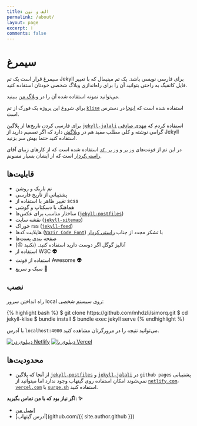 ```yaml
---
title: الف و نون
permalink: /about/
layout: page
excerpt: ا
comments: false
---
```




# سیمرغ

سیمرغ قرار است یک تم Jekyll برای فارسی نویسی باشد. یک تم مینیمال که با تغییر فایل کانفیگ به راحتی بتوانید آن را برای راه‌اندازی وبلاگ شخصی خودتان استفاده کنید.

می‌توانید نمونه استفاده شده آن را در [وبلاگ من](https://zmim.ir) ببینید.

برای شروع این پروژه یک فورک از تم [`klise`](https://klise.now.sh) استفاده شده است که [اینجا](https://github.com/piharpi/jekyll-klise) در دسترس است.

برای فارسی کردن تاریخ‌ها از پلاگین [`jekyll-jalali`](https://github.com/mehdisadeghi/jekyll-jalali) استفاده کردم که [مهدی صادقی](https://github.com/mehdisadeghi/) گرامی نوشته و کلی مطلب مفید هم در [وبلاگش](https://mehdix.ir/) دارد که اگر تصمیم دارید از Jekyll استفاده کنید حتما بهش سر بزنید.


در این تم از فونت‌های [`وزیر`](https://github.com/rastikerdar/vazir-font) و [`وزیر کد`](https://github.com/rastikerdar/vazir-code-font) استفاده شده است که از کارهای زیبای آقای [راستی‌کردار](https://github.com/rastikerdar) است که از ایشان بسیار ممنونم.

## قابلیت‌ها

-  تم تاریک و روشن
-  پشتیبانی از تاریخ فارسی
-  تغییر ظاهر با استفاده از scss
-  هماهنگ با دسکتاپ و گوشی
-  ساختار مناسب برای عکس‌ها ([`jekyll-postfiles`](https://github.com/nhoizey/jekyll-postfiles))
-  نقشه سایت ([`jekyll-sitemap`](https://github.com/jekyll/jekyll-sitemap))
-  خوراک rss ([`jekyll-feed`](https://github.com/jekyll/jekyll-feed))
-  هایلایت کدها ([`Vazir Code Font`](https://github.com/rastikerdar/vazir-code-font)) با تشکر مجدد از جناب [راستی کردار](https://github.com/rastikerdar/) 
-  صفحه بندی پست‌ها
-  آنالیز گوگل اگر دوست دارید استفاده کنید. (نکنید 😠)
-  استفاده از W3C **👽**
-  استفاده از فونت Awesome **👽**
-  سبک و سریع **🚄**


## نصب

راه انداختن سرور local روی سیستم شخصی:

<div class="code-block">
{% highlight bash %}
$ git clone https://github.com/mhdzli/simorq.git
$ cd jekyll-klise
$ bundle install
$ bundle exec jekyll serve
{% endhighlight %}
</div>

با آدرس `localhost:4000` می‌توانید نتیجه را در مرورگرتان مشاهده کنید.

[![دیپلوی در Netlify](https://www.netlify.com/img/deploy/button.svg)](https://app.netlify.com/start/deploy?repository=https://github.com/mhdzli/simorq) [![دیپلوی با Vercel](https://vercel.com/button)](https://vercel.com/import/project?template=https://github.com/mhdzli/simorq)

## محدودیت‌ها

- از آنجا که پلاگین  [`jekyll-postfiles`](https://github.com/nhoizey/jekyll-postfiles#compatibility) و  [`jekyll-jalali`](https://github.com/mehdisadeghi/jekyll-jalali)  در `github pages` پشتیبانی نمی‌شوند امکان استفاده  روی گیتهاب وجود ندارد اما میتوانید از  [`netlify.com`](https://netlify.com)، [`vercel.com`](https://vercel.com) یا [`surge.sh`](https://surge.sh) استفاده کنید.




**اگر نیاز بود که با من تماس بگیرید: ✨**

- <a class="footer item" href="mailto:{{ site.email }}">ایمیل من</a>
- [آدرس گیتهاب](github.com/{{ site.author.github }})
